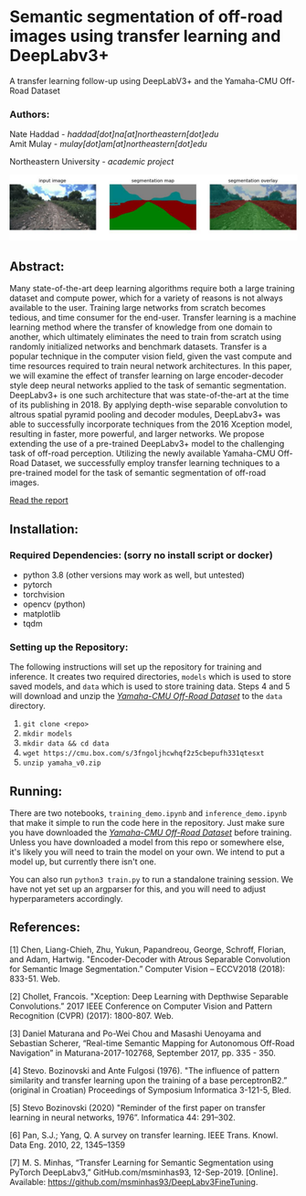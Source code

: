 # Semantic segmentation of off-road images using transfer learning and DeepLabv3+
A transfer learning follow-up using DeepLabV3+ and the Yamaha-CMU Off-Road Dataset

### Authors:
Nate Haddad - *haddad[dot]na[at]northeastern[dot]edu*  
Amit Mulay - *mulay[dot]am[at]northeastern[dot]edu*  

Northeastern University - *academic project*

![Semantic segmentation of off-road images](media/seg_overlay.png)

## Abstract:
Many state-of-the-art deep learning algorithms require both a large training dataset and compute power, which for a variety of reasons is not always available to the user. Training large networks from scratch becomes tedious, and time consumer for the end-user. Transfer learning is a machine learning method where the transfer of knowledge from one domain to another, which ultimately eliminates the need to train from scratch using randomly initialized networks and benchmark datasets. Transfer is a popular technique in the computer vision field, given the vast compute and time resources required to train neural network architectures. In this paper, we will examine the effect of transfer learning on large encoder-decoder style deep neural networks applied to the task of semantic segmentation. DeepLabv3+ is one such architecture that was state-of-the-art at the time of its publishing in 2018. By applying depth-wise separable convolution to altrous spatial pyramid pooling and decoder modules, DeepLabv3+ was able to successfully incorporate techniques from the 2016 Xception model, resulting in faster, more powerful, and larger networks. We propose extending the use of a pre-trained DeepLabv3+ model to the challenging task of off-road perception. Utilizing the newly available Yamaha-CMU Off-Road Dataset, we successfully employ transfer learning techniques to a pre-trained model for the task of semantic segmentation of off-road images.  

[Read the report](media/report.pdf)

## Installation:

### Required Dependencies: (sorry no install script or docker)
- python 3.8 (other versions may work as well, but untested)
- pytorch
- torchvision
- opencv (python)
- matplotlib
- tqdm

### Setting up the Repository: 

The following instructions will set up the repository for training and inference. It creates two required directories, `models` which is used to store saved models, and `data` which is used to store training data. Steps 4 and 5 will download and unzip the *[Yamaha-CMU Off-Road Dataset](https://theairlab.org/yamaha-offroad-dataset/)* to the `data` directory.

1. `git clone <repo>`
2. `mkdir models`
3. `mkdir data && cd data`
4. `wget https://cmu.box.com/s/3fngoljhcwhqf2z5cbepufh331qtesxt`
5. `unzip yamaha_v0.zip`

## Running:

There are two notebooks, `training_demo.ipynb` and `inference_demo.ipynb` that make it simple to run the code here in the repository. Just make sure you have downloaded the *[Yamaha-CMU Off-Road Dataset](https://theairlab.org/yamaha-offroad-dataset/)* before training. Unless you have downloaded a model from this repo or somewhere else, it's likely you will need to train the model on your own. We intend to put a model up, but currently there isn't one.

You can also run `python3 train.py` to run a standalone training session. We have not yet set up an argparser for this, and you will need to adjust hyperparameters accordingly.

## References:

[1] Chen, Liang-Chieh, Zhu, Yukun, Papandreou, George, Schroff, Florian, and Adam, Hartwig. "Encoder-Decoder with Atrous Separable Convolution for Semantic Image Segmentation.” Computer Vision – ECCV2018 (2018): 833-51. Web.  

[2] Chollet, Francois. "Xception: Deep Learning with Depthwise Separable Convolutions.” 2017 IEEE Conference on Computer Vision and Pattern Recognition (CVPR) (2017): 1800-807. Web.  

[3]  Daniel Maturana and Po-Wei Chou and Masashi Uenoyama and Sebastian Scherer, “Real-time Semantic Mapping for Autonomous Off-Road Navigation” in Maturana-2017-102768, September 2017, pp. 335 - 350.  

[4]  Stevo. Bozinovski  and  Ante  Fulgosi  (1976).  "The  influence of pattern similarity and transfer learning upon the training of a base perceptronB2.” (original in  Croatian) Proceedings of Symposium Informatica 3-121-5, Bled.  

[5] Stevo Bozinovski (2020) "Reminder of the first paper on transfer learning in neural networks, 1976”. Informatica 44: 291–302.  

[6] Pan, S.J.; Yang, Q. A survey on transfer learning. IEEE Trans. Knowl. Data Eng. 2010, 22, 1345–1359  

[7] M. S. Minhas, “Transfer Learning for Semantic Segmentation using PyTorch DeepLabv3,” GitHub.com/msminhas93, 12-Sep-2019. [Online]. Available: https://github.com/msminhas93/DeepLabv3FineTuning.
